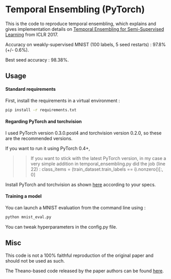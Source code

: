 # Temporal Ensembling (PyTorch)

This is the code to reproduce temporal ensembling, which explains and gives implementation details on [Temporal Ensembling for Semi-Supervised Learning](https://arxiv.org/pdf/1610.02242.pdf) from ICLR 2017.

Accuracy on weakly-supervised MNIST (100 labels, 5 seed restarts) : 97.8% (+/- 0.6%).

Best seed accuracy : 98.38%.

## Usage

#### Standard requirements

First, install the requirements in a virtual environment :

```sh
pip install -r requirements.txt
```

#### Regarding PyTorch and torchvision

I used PyTorch version 0.3.0.post4 and torchvision version 0.2.0, so these are the recommended versions.

If you want to run it using PyTorch 0.4+, 
>> If you want to stick with the latest PyTorch version, in my case a very simple addition in temporal_ensembling.py did the job (line 22) : class_items = (train_dataset.train_labels == i).nonzero()[:, 0]

Install PyTorch and torchvision as shown [here](http://pytorch.org/) according to your specs.

#### Training a model

You can launch a MNIST evaluation from the command line using :

```sh
python mnist_eval.py
```

You can tweak hyperparameters in the config.py file.

## Misc

This code is not a 100% faithful reproduction of the original paper and should not be used as such.

The Theano-based code released by the paper authors can be found [here](https://github.com/smlaine2/tempens).
